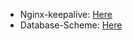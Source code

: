 - Nginx-keepalive: [Here](https://www.digitalocean.com/community/tutorials/how-to-set-up-highly-available-web-servers-with-keepalived-and-floating-ips-on-ubuntu-14-04)
- Database-Scheme: [Here](https://drawsql.app/teams/ayoub-7/diagrams/iptv)